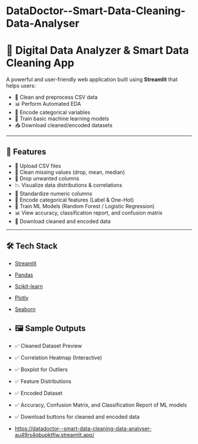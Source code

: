 # DataDoctor--Smart-Data-Cleaning-Data-Analyser
# 🧹 Digital Data Analyzer & Smart Data Cleaning App

A powerful and user-friendly web application built using **Streamlit** that helps users:
- 🧼 Clean and preprocess CSV data
- 📊 Perform Automated EDA
- 🔁 Encode categorical variables
- 🤖 Train basic machine learning models
- 📥 Download cleaned/encoded datasets

---

## 🚀 Features

- 📁 Upload CSV files
- 🧹 Clean missing values (drop, mean, median)
- 🧾 Drop unwanted columns
- 📉 Visualize data distributions & correlations
- 📏 Standardize numeric columns
- 🧠 Encode categorical features (Label & One-Hot)
- 🧪 Train ML Models (Random Forest / Logistic Regression)
- 📊 View accuracy, classification report, and confusion matrix
- 💾 Download cleaned and encoded data

---

## 🛠️ Tech Stack

- [Streamlit](https://streamlit.io/)
- [Pandas](https://pandas.pydata.org/)
- [Scikit-learn](https://scikit-learn.org/)
- [Plotly](https://plotly.com/)
- [Seaborn](https://seaborn.pydata.org/)

- ## 🖼️ Sample Outputs

- ✅ Cleaned Dataset Preview
- ✅ Correlation Heatmap (Interactive)
- ✅ Boxplot for Outliers
- ✅ Feature Distributions
- ✅ Encoded Dataset
- ✅ Accuracy, Confusion Matrix, and Classification Report of ML models
- ✅ Download buttons for cleaned and encoded data

- https://datadoctor--smart-data-cleaning-data-analyser-au49rs4qbupktfiw.streamlit.app/
